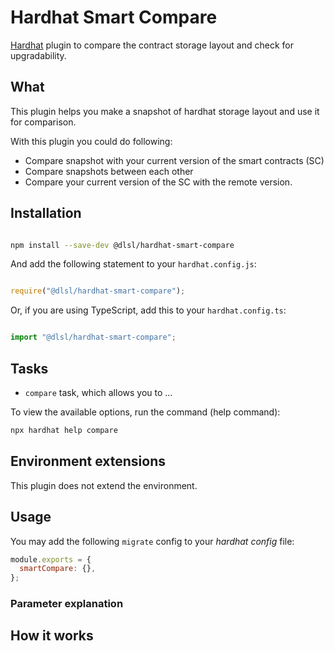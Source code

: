 [//]: # ([![npm]&#40;https://img.shields.io/npm/v/@dlsl/hardhat-smart-compare.svg&#41;]&#40;https://www.npmjs.com/package/@dlsl/hardhat-smart-compare&#41; [![hardhat]&#40;https://hardhat.org/buidler-plugin-badge.svg?1&#41;]&#40;https://hardhat.org&#41;)

# Hardhat Smart Compare

[Hardhat](https://hardhat.org) plugin to compare the contract storage layout and check for upgradability.

## What

This plugin helps you make a snapshot of hardhat storage layout and use it for comparison.

With this plugin you could do following:
* Compare snapshot with your current version of the smart contracts (SC)
* Compare snapshots between each other 
* Compare your current version of the SC with the remote version.

## Installation


```bash

npm install --save-dev @dlsl/hardhat-smart-compare

```


And add the following statement to your `hardhat.config.js`:


```js

require("@dlsl/hardhat-smart-compare");

```


Or, if you are using TypeScript, add this to your `hardhat.config.ts`:


```ts

import "@dlsl/hardhat-smart-compare";

```

## Tasks

- `compare` task, which allows you to ...

To view the available options, run the command (help command):
```bash
npx hardhat help compare 
```

## Environment extensions

This plugin does not extend the environment.

## Usage

You may add the following `migrate` config to your *hardhat config* file:

```js
module.exports = {
  smartCompare: {},
};

```

### Parameter explanation

## How it works

[//]: # (## Known limitations)
